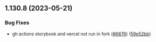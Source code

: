 ## 1.130.8 (2023-05-21)


### Bug Fixes

* gh actions storybook and vercel not run in fork ([#6876](https://github.com/EddieHubCommunity/LinkFree/issues/6876)) ([59e52bb](https://github.com/EddieHubCommunity/LinkFree/commit/59e52bbcb1edc5f7a07e109c8d01a2465b702879))



